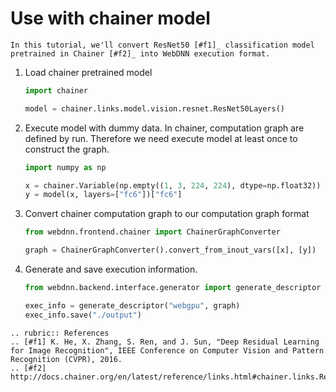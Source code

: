 # Use with chainer model

```eval_rst
In this tutorial, we'll convert ResNet50 [#f1]_ classification model 
pretrained in Chainer [#f2]_ into WebDNN execution format.
```

1. Load chainer pretrained model

    ```python
    import chainer
 
    model = chainer.links.model.vision.resnet.ResNet50Layers()
    ```

2. Execute model with dummy data. In chainer, computation graph are defined by
    run. Therefore we need execute model at least once to construct the graph.

    ```python
    import numpy as np

    x = chainer.Variable(np.empty((1, 3, 224, 224), dtype=np.float32))
    y = model(x, layers=["fc6"])["fc6"]
    ```

3. Convert chainer computation graph to our computation graph format

    ```python
    from webdnn.frontend.chainer import ChainerGraphConverter

    graph = ChainerGraphConverter().convert_from_inout_vars([x], [y])
    ```

4. Generate and save execution information.

    ```python
    from webdnn.backend.interface.generator import generate_descriptor

    exec_info = generate_descriptor("webgpu", graph)
    exec_info.save("./output")
    ```

```eval_rst
.. rubric:: References
.. [#f1] K. He, X. Zhang, S. Ren, and J. Sun, "Deep Residual Learning for Image Recognition", IEEE Conference on Computer Vision and Pattern Recognition (CVPR), 2016.
.. [#f2] http://docs.chainer.org/en/latest/reference/links.html#chainer.links.ResNet50Layers
```
